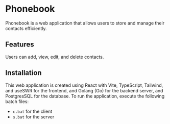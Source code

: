 # Phonebook

Phonebook is a web application that allows users to store and manage their contacts efficiently.

## Features

Users can add, view, edit, and delete contacts.

## Installation

This web application is created using React with Vite, TypeScript, Tailwind, and useSWR for the frontend, and Golang (Go) for the backend server, and PostgresSQL for the database. 
To run the application, execute the following batch files:

- `c.bat` for the client
- `s.bat` for the server
